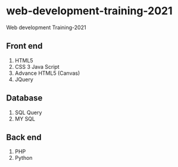 # web-development-training-2021
Web development Training-2021

## Front end
1. HTML5
2. CSS
3 Java Script
4. Advance HTML5 (Canvas)
5. JQuery

## Database
1. SQL Query
2. MY SQL

## Back end
1. PHP
2. Python
